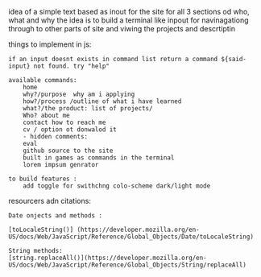 idea of a simple text based as inout for the site for all 3 sections od who, what and why
the idea is to build a terminal like inpout for navinagationg through to other parts of site and viwing the projects and descrtiptin


things to implement in js:

    if an input doesnt exists in command list return a command ${said-input} not found. try "help"

    available commands: 
        home 
        why?/purpose  why am i applying 
        how?/process /outline of what i have learned 
        what?/the product: list of projects/ 
        Who? about me 
        contact how to reach me     
        cv / option ot donwalod it 
        - hidden comments:
        eval 
        github source to the site
        built in games as commands in the terminal
        lorem impsum genrator

    to build features : 
        add toggle for swithchng colo-scheme dark/light mode


resourcers  adn citations:

    Date onjects and methods :
    
    [toLocaleString()] (https://developer.mozilla.org/en-US/docs/Web/JavaScript/Reference/Global_Objects/Date/toLocaleString)

    String methods:
    [string.replaceAll()](https://developer.mozilla.org/en-US/docs/Web/JavaScript/Reference/Global_Objects/String/replaceAll)




